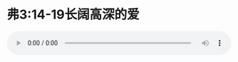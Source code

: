 # 弗3:14-19长阔高深的爱

<audio style="width: 100%;" preload="false" controls controlslist="nodownload"><source src="//cdn.simai.ml/audio/mp3/old/12306.mp3" type="audio/mpeg">Your browser does not support the audio element.</audio>


